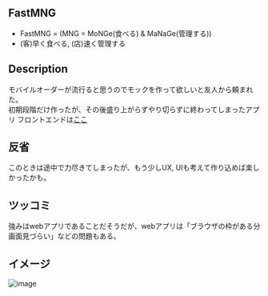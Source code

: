 ## FastMNG
* FastMNG = (MNG = MoNGe(食べる) & MaNaGe(管理する))
* (客)早く食べる, (店)速く管理する

## Description
モバイルオーダーが流行ると思うのでモックを作って欲しいと友人から頼まれた。  
初期段階だけ作ったが、その後盛り上がらずやり切らずに終わってしまったアプリ
フロントエンドは[ここ](https://github.com/shigekato/eatery_manage_frontend)

## 反省
このときは途中で力尽きてしまったが、もう少しUX, UIも考えて作り込めば楽しかったかも。

## ツッコミ
強みはwebアプリであることだそうだが、webアプリは「ブラウザの枠がある分画面見づらい」などの問題もある。

## イメージ
![image](https://user-images.githubusercontent.com/31150623/142143710-36b5a78e-2c9b-43a7-9f41-c28f710301b2.png)
